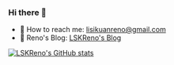 ### Hi there 👋

<!--
**LSKReno/LSKReno** is a ✨ _special_ ✨ repository because its `README.md` (this file) appears on your GitHub profile.

Here are some ideas to get you started:

- 🔭 I’m currently working on ...
- 🌱 I’m currently learning ...
- 👯 I’m looking to collaborate on ...
- 🤔 I’m looking for help with ...
- 💬 Ask me about ...
- 📫 How to reach me: ...
- 😄 Pronouns: ...
- ⚡ Fun fact: ...
-->

- 📮 How to reach me: lisikuanreno@gmail.com
- 🐒 Reno's Blog: [LSKReno's Blog](https://reno-blog.vercel.app/)

[![LSKReno's GitHub stats](https://github-readme-stats.vercel.app/api?username=LSKReno)](https://github.com/anuraghazra/github-readme-stats)
